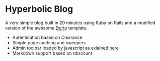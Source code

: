 Hyperbolic Blog
===============

A very simple blog built in 20 minutes using Ruby on Rails and a modified version of the awesome [Dorty](https://github.com/cloudhead/dorothy) template.

* Autentication based on Clearance
* Simple page caching and sweepers
* Admin toolbar loaded by javascript as exlained [here](http://railscasts.com/episodes/169-dynamic-page-caching-revised)
* Markdown support based on rdiscount